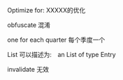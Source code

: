 Optimize for:
XXXXX的优化

obfuscate
混淆

one for each quarter
每个季度一个

List<Entry> 可以描述为:　an List of type Entry

invalidate 无效